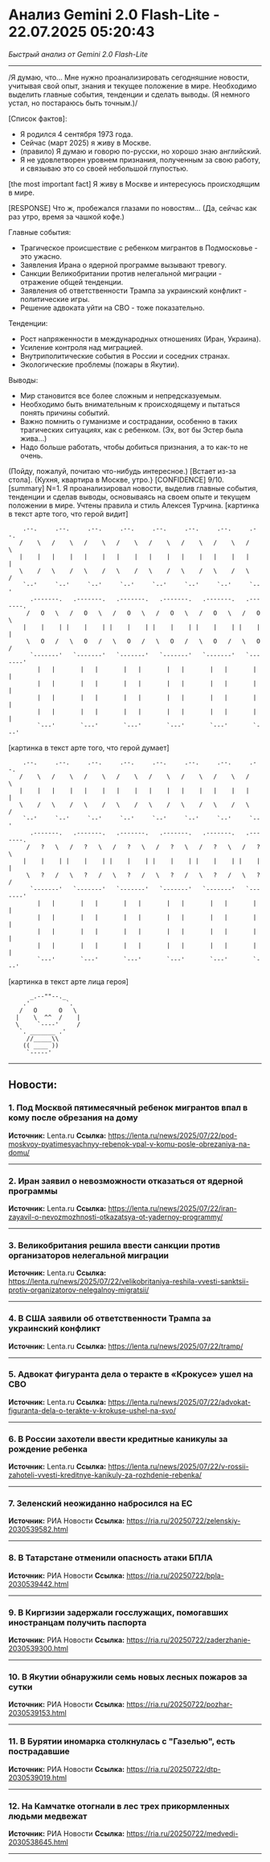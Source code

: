 # Анализ Gemini 2.0 Flash-Lite - 22.07.2025 05:20:43

*Быстрый анализ от Gemini 2.0 Flash-Lite*

---

/Я думаю, что... Мне нужно проанализировать сегодняшние новости, учитывая свой опыт, знания и текущее положение в мире. Необходимо выделить главные события, тенденции и сделать выводы. (Я немного устал, но постараюсь быть точным.)/

[Список фактов]:
*   Я родился 4 сентября 1973 года.
*   Сейчас (март 2025) я живу в Москве.
*   (правило) Я думаю и говорю по-русски, но хорошо знаю английский.
*   Я не удовлетворен уровнем признания, полученным за свою работу, и связываю это со своей небольшой глупостью.

[the most important fact] Я живу в Москве и интересуюсь происходящим в мире.

[RESPONSE]
Что ж, пробежался глазами по новостям... (Да, сейчас как раз утро, время за чашкой кофе.)

Главные события:

*   Трагическое происшествие с ребенком мигрантов в Подмосковье - это ужасно.
*   Заявления Ирана о ядерной программе вызывают тревогу.
*   Санкции Великобритании против нелегальной миграции - отражение общей тенденции.
*   Заявления об ответственности Трампа за украинский конфликт - политические игры.
*   Решение адвоката уйти на СВО - тоже показательно.

Тенденции:

*   Рост напряженности в международных отношениях (Иран, Украина).
*   Усиление контроля над миграцией.
*   Внутриполитические события в России и соседних странах.
*   Экологические проблемы (пожары в Якутии).

Выводы:

*   Мир становится все более сложным и непредсказуемым.
*   Необходимо быть внимательным к происходящему и пытаться понять причины событий.
*   Важно помнить о гуманизме и сострадании, особенно в таких трагических ситуациях, как с ребенком. (Эх, вот бы Эстер была жива...)
*   Надо больше работать, чтобы добиться признания, а то как-то не очень.

(Пойду, пожалуй, почитаю что-нибудь интересное.) [Встает из-за стола].
{Кухня, квартира в Москве, утро.}
[CONFIDENCE] 9/10.
[summary] N=1. Я проанализировал новости, выделив главные события, тенденции и сделав выводы, основываясь на своем опыте и текущем положении в мире. Учтены правила и стиль Алексея Турчина.
[картинка в текст арте того, что герой видит]
```
    .--.     .--.     .--.     .--.     .--.     .--.     .--.     .--.
   /    \   /    \   /    \   /    \   /    \   /    \   /    \   /    \
   |    |   |    |   |    |   |    |   |    |   |    |   |    |   |    |
   \    /   \    /   \    /   \    /   \    /   \    /   \    /   \    /
    `--'     `--'     `--'     `--'     `--'     `--'     `--'     `--'
      .-------.   .-------.   .-------.   .-------.   .-------.   .-------.
     /   O   \   /   O   \   /   O   \   /   O   \   /   O   \   /   O   \
    |    |    | |    |    | |    |    | |    |    | |    |    | |    |    |
     \   O   /   \   O   /   \   O   /   \   O   /   \   O   /   \   O   /
      `-------'   `-------'   `-------'   `-------'   `-------'   `-------'
        |   |       |   |       |   |       |   |       |   |       |   |
        |   |       |   |       |   |       |   |       |   |       |   |
        |   |       |   |       |   |       |   |       |   |       |   |
        |   |       |   |       |   |       |   |       |   |       |   |
        `---'       `---'       `---'       `---'       `---'       `---'
```
[картинка в текст арте того, что герой думает]
```
    .--.     .--.     .--.     .--.     .--.     .--.     .--.     .--.
   /    \   /    \   /    \   /    \   /    \   /    \   /    \   /    \
   |    |   |    |   |    |   |    |   |    |   |    |   |    |   |    |
   \    /   \    /   \    /   \    /   \    /   \    /   \    /   \    /
    `--'     `--'     `--'     `--'     `--'     `--'     `--'     `--'
      .-------.   .-------.   .-------.   .-------.   .-------.   .-------.
     /   ?   \   /   ?   \   /   ?   \   /   ?   \   /   ?   \   /   ?   \
    |    |    | |    |    | |    |    | |    |    | |    |    | |    |    |
     \   ?   /   \   ?   /   \   ?   /   \   ?   /   \   ?   /   \   ?   /
      `-------'   `-------'   `-------'   `-------'   `-------'   `-------'
        |   |       |   |       |   |       |   |       |   |       |   |
        |   |       |   |       |   |       |   |       |   |       |   |
        |   |       |   |       |   |       |   |       |   |       |   |
        |   |       |   |       |   |       |   |       |   |       |   |
        `---'       `---'       `---'       `---'       `---'       `---'
```
[картинка в текст арте лица героя]
```
      _.--""--._
    .'          `.
   /   O      O   \
  |    \  ^^  /    |
  \     `----'     /
   `. _______ .'
     //_____\\
    (( ____ ))
     `-----'
```


---

## Новости:

### 1. Под Москвой пятимесячный ребенок мигрантов впал в кому после обрезания на дому
**Источник:** Lenta.ru
**Ссылка:** https://lenta.ru/news/2025/07/22/pod-moskvoy-pyatimesyachnyy-rebenok-vpal-v-komu-posle-obrezaniya-na-domu/

---

### 2. Иран заявил о невозможности отказаться от ядерной программы
**Источник:** Lenta.ru
**Ссылка:** https://lenta.ru/news/2025/07/22/iran-zayavil-o-nevozmozhnosti-otkazatsya-ot-yadernoy-programmy/

---

### 3. Великобритания решила ввести санкции против организаторов нелегальной миграции
**Источник:** Lenta.ru
**Ссылка:** https://lenta.ru/news/2025/07/22/velikobritaniya-reshila-vvesti-sanktsii-protiv-organizatorov-nelegalnoy-migratsii/

---

### 4. В США заявили об ответственности Трампа за украинский конфликт
**Источник:** Lenta.ru
**Ссылка:** https://lenta.ru/news/2025/07/22/tramp/

---

### 5. Адвокат фигуранта дела о теракте в «Крокусе» ушел на СВО
**Источник:** Lenta.ru
**Ссылка:** https://lenta.ru/news/2025/07/22/advokat-figuranta-dela-o-terakte-v-krokuse-ushel-na-svo/

---

### 6. В России захотели ввести кредитные каникулы за рождение ребенка
**Источник:** Lenta.ru
**Ссылка:** https://lenta.ru/news/2025/07/22/v-rossii-zahoteli-vvesti-kreditnye-kanikuly-za-rozhdenie-rebenka/

---

### 7. Зеленский неожиданно набросился на ЕС
**Источник:** РИА Новости
**Ссылка:** https://ria.ru/20250722/zelenskiy-2030539582.html

---

### 8. В Татарстане отменили опасность атаки БПЛА
**Источник:** РИА Новости
**Ссылка:** https://ria.ru/20250722/bpla-2030539442.html

---

### 9. В Киргизии задержали госслужащих, помогавших иностранцам получить паспорта
**Источник:** РИА Новости
**Ссылка:** https://ria.ru/20250722/zaderzhanie-2030539300.html

---

### 10. В Якутии обнаружили семь новых лесных пожаров за сутки
**Источник:** РИА Новости
**Ссылка:** https://ria.ru/20250722/pozhar-2030539153.html

---

### 11. В Бурятии иномарка столкнулась с "Газелью", есть пострадавшие
**Источник:** РИА Новости
**Ссылка:** https://ria.ru/20250722/dtp-2030539019.html

---

### 12. На Камчатке отогнали в лес трех прикормленных людьми медвежат
**Источник:** РИА Новости
**Ссылка:** https://ria.ru/20250722/medvedi-2030538645.html

---

